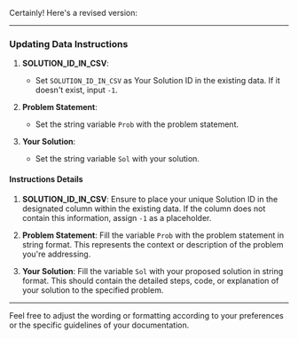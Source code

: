 Certainly! Here's a revised version:

---

### Updating Data Instructions

1. **SOLUTION_ID_IN_CSV**:
   - Set `SOLUTION_ID_IN_CSV` as Your Solution ID in the existing data. If it doesn't exist, input `-1`.

2. **Problem Statement**:
   - Set the string variable `Prob` with the problem statement.

3. **Your Solution**:
   - Set the string variable `Sol` with your solution.

#### Instructions Details

1. **SOLUTION_ID_IN_CSV**:
   Ensure to place your unique Solution ID in the designated column within the existing data. If the column does not contain this information, assign `-1` as a placeholder.

2. **Problem Statement**:
   Fill the variable `Prob` with the problem statement in string format. This represents the context or description of the problem you're addressing.

3. **Your Solution**:
   Fill the variable `Sol` with your proposed solution in string format. This should contain the detailed steps, code, or explanation of your solution to the specified problem.

--- 

Feel free to adjust the wording or formatting according to your preferences or the specific guidelines of your documentation.

